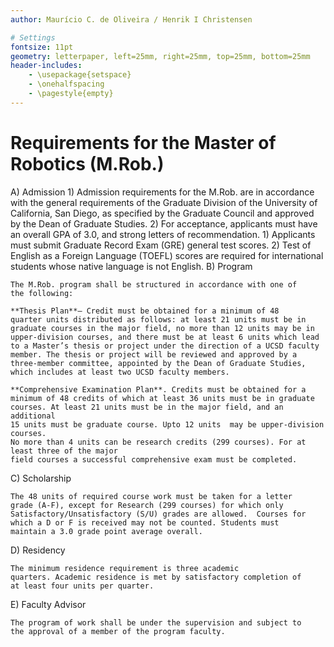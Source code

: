 ```yaml
---
author: Maurício C. de Oliveira / Henrik I Christensen

# Settings
fontsize: 11pt
geometry: letterpaper, left=25mm, right=25mm, top=25mm, bottom=25mm
header-includes:
    - \usepackage{setspace}
    - \onehalfspacing
	- \pagestyle{empty}
---
```


# Requirements for the Master of Robotics (M.Rob.)

 
A)  Admission 
    1) Admission requirements for the M.Rob. are in accordance with the
       general requirements of the Graduate Division of the University
       of California, San Diego, as specified by the Graduate Council
       and approved by the Dean of Graduate Studies.
    2) For acceptance, applicants must have an overall GPA of 3.0, and
	   strong letters of recommendation.
    1) Applicants must submit Graduate Record Exam (GRE) general test scores. 
    2) Test of English as a Foreign Language (TOEFL) scores are
       required for international students whose native language is not
       English.
B)  Program 

    The M.Rob. program shall be structured in accordance with one of
	the following: 
	
	**Thesis Plan**– Credit must be obtained for a minimum of 48
	quarter units distributed as follows: at least 21 units must be in
	graduate courses in the major field, no more than 12 units may be in
	upper-division courses, and there must be at least 6 units which lead
	to a Master’s thesis or project under the direction of a UCSD faculty
	member. The thesis or project will be reviewed and approved by a
	three-member committee, appointed by the Dean of Graduate Studies,
	which includes at least two UCSD faculty members.
	
	**Comprehensive Examination Plan**. Credits must be obtained for a 
    minimum of 48 credits of which at least 36 units must be in graduate 
    courses. At least 21 units must be in the major field, and an additional 
    15 units must be graduate course. Upto 12 units  may be upper-division courses. 
    No more than 4 units can be research credits (299 courses). For at least three of the major 
    field courses a successful comprehensive exam must be completed.

C)  Scholarship 

    The 48 units of required course work must be taken for a letter
    grade (A-F), except for Research (299 courses) for which only
    Satisfactory/Unsatisfactory (S/U) grades are allowed.  Courses for
    which a D or F is received may not be counted. Students must
    maintain a 3.0 grade point average overall.
   
D)  Residency 

    The minimum residence requirement is three academic
    quarters. Academic residence is met by satisfactory completion of
    at least four units per quarter.
   
E)  Faculty Advisor 

    The program of work shall be under the supervision and subject to
    the approval of a member of the program faculty.
